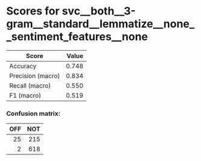 # Scores for svc__both__3-gram__standard__lemmatize__none__sentiment_features__none
|      Score      |Value|
|-----------------|----:|
|Accuracy         |0.748|
|Precision (macro)|0.834|
|Recall (macro)   |0.550|
|F1 (macro)       |0.519|

### Confusion matrix:
|OFF|NOT|
|--:|--:|
| 25|215|
|  2|618|
